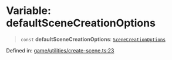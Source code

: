 # Variable: defaultSceneCreationOptions

> `const` **defaultSceneCreationOptions**: [`SceneCreationOptions`](../type-aliases/SceneCreationOptions.md)

Defined in: [game/utilities/create-scene.ts:23](https://github.com/Forge-Game-Engine/Forge/blob/80c88dbc1226e2ea185d187b85121eb9c3da7ead/src/game/utilities/create-scene.ts#L23)
